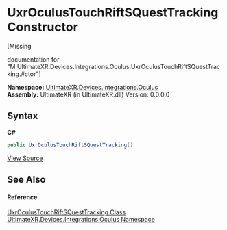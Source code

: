 # UxrOculusTouchRiftSQuestTracking Constructor 
 

\[Missing <summary> documentation for "M:UltimateXR.Devices.Integrations.Oculus.UxrOculusTouchRiftSQuestTracking.#ctor"\]

**Namespace:**&nbsp;<a href="N_UltimateXR_Devices_Integrations_Oculus">UltimateXR.Devices.Integrations.Oculus</a><br />**Assembly:**&nbsp;UltimateXR (in UltimateXR.dll) Version: 0.0.0.0

## Syntax

**C#**<br />
``` C#
public UxrOculusTouchRiftSQuestTracking()
```

<a href="UltimateXR/Scripts/Devices/Integrations/Oculus/UxrOculusTouchRiftSQuestTracking.cs" rel="noopener noreferrer" title="View the source code">View Source</a><br />

## See Also


#### Reference
<a href="T_UltimateXR_Devices_Integrations_Oculus_UxrOculusTouchRiftSQuestTracking">UxrOculusTouchRiftSQuestTracking Class</a><br /><a href="N_UltimateXR_Devices_Integrations_Oculus">UltimateXR.Devices.Integrations.Oculus Namespace</a><br />